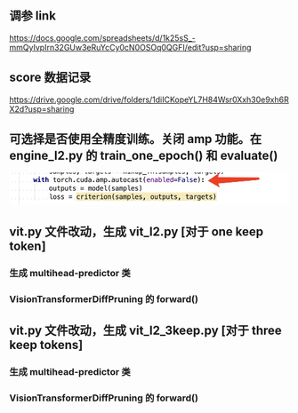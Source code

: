 ## 调参 link
https://docs.google.com/spreadsheets/d/1k25sS_-mmQyIvpIrn32GUw3eRuYcCy0cN0OSOq0QGFI/edit?usp=sharing

## score 数据记录
https://drive.google.com/drive/folders/1diICKopeYL7H84Wsr0Xxh30e9xh6RX2d?usp=sharing

## 可选择是否使用全精度训练。关闭 amp 功能。在 engine_l2.py 的 train_one_epoch() 和 evaluate()
![](fig/1.png)

## vit.py 文件改动，生成 vit_l2.py [对于 one keep token]

### 生成 multihead-predictor 类
### VisionTransformerDiffPruning 的 forward()

## vit.py 文件改动，生成 vit_l2_3keep.py [对于 three keep tokens]


### 生成 multihead-predictor 类
### VisionTransformerDiffPruning 的 forward()
